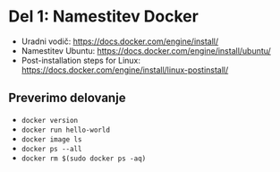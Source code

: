 # Del 1: Namestitev Docker

- Uradni vodič: https://docs.docker.com/engine/install/
- Namestitev Ubuntu: https://docs.docker.com/engine/install/ubuntu/
- Post-installation steps for Linux: https://docs.docker.com/engine/install/linux-postinstall/

## Preverimo delovanje
- `docker version`
- `docker run hello-world`
- `docker image ls`
- `docker ps --all`
- `docker rm $(sudo docker ps -aq)`
